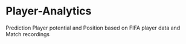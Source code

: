 # Player-Analytics
Prediction Player potential and Position based on FIFA player data and Match recordings
